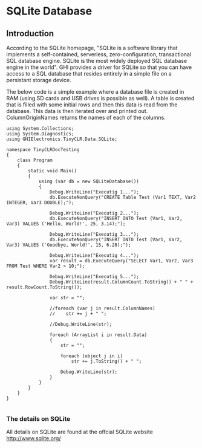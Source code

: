 # SQLite Database

## Introduction
According to the SQLite homepage, "SQLite is a software library that implements a self-contained, serverless, zero-configuration, transactional SQL database engine. SQLite is the most widely deployed SQL database engine in the world". GHI provides a driver for SQLite so that you can have access to a SQL database that resides entirely in a simple file on a persistant storage device.

The below code is a simple example where a database file is created in RAM (using SD cards and USB drives is possible as well). A table is created that is filled with some initial rows and then this data is read from the database. This data is then iterated over and printed out. ColumnOriginNames returns the names of each of the columns.

```charp
using System.Collections;
using System.Diagnostics;
using GHIElectronics.TinyCLR.Data.SQLite;

namespace TinyCLRDocTesting
{
    class Program
    {
        static void Main()
        {
            using (var db = new SQLiteDatabase())
            {
                Debug.WriteLine("Executig 1...");
                db.ExecuteNonQuery("CREATE Table Test (Var1 TEXT, Var2 INTEGER, Var3 DOUBLE);");

                Debug.WriteLine("Executig 2...");
                db.ExecuteNonQuery("INSERT INTO Test (Var1, Var2, Var3) VALUES ('Hello, World!', 25, 3.14);");

                Debug.WriteLine("Executig 3...");
                db.ExecuteNonQuery("INSERT INTO Test (Var1, Var2, Var3) VALUES ('Goodbye, World!', 15, 6.28);");

                Debug.WriteLine("Executig 4...");
                var result = db.ExecuteQuery("SELECT Var1, Var2, Var3 FROM Test WHERE Var2 > 10;");

                Debug.WriteLine("Executig 5...");
                Debug.WriteLine(result.ColumnCount.ToString() + " " + result.RowCount.ToString());

                var str = "";

                //foreach (var j in result.ColumnNames)
                //    str += j + " ";

                //Debug.WriteLine(str);

                foreach (ArrayList i in result.Data)
                {
                    str = "";

                    foreach (object j in i)
                        str += j.ToString() + " ";

                    Debug.WriteLine(str);
                }
            }
        }
    }
}


``` 

### The details on SQLite
All details on SQLite are found at the offcial SQLite website http://www.sqlite.org/